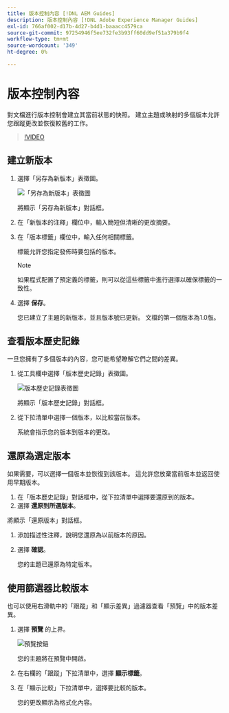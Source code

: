 ```yaml
---
title: 版本控制內容 [!DNL AEM Guides]
description: 版本控制內容 [!DNL Adobe Experience Manager Guides]
exl-id: 766af002-d17b-4d27-b4d1-baaacc4579ca
source-git-commit: 97254946f5ee732fe3b93ff60dd9ef51a379b9f4
workflow-type: tm+mt
source-wordcount: '349'
ht-degree: 0%

---
```


# 版本控制內容

對文檔進行版本控制會建立其當前狀態的快照。 建立主題或映射的多個版本允許您跟蹤更改並恢復較舊的工作。

>[!VIDEO](https://video.tv.adobe.com/v/336724?quality=12&learn=on)

## 建立新版本

1. 選擇「另存為新版本」表徵圖。

   ![「另存為新版本」表徵圖](images/common/save-as-new-version.png)

   將顯示「另存為新版本」對話框。

1. 在「新版本的注釋」欄位中，輸入簡短但清晰的更改摘要。
1. 在「版本標籤」欄位中，輸入任何相關標籤。

   標籤允許您指定發佈時要包括的版本。

   >[!NOTE]
   >
   >如果程式配置了預定義的標籤，則可以從這些標籤中進行選擇以確保標籤的一致性。

1. 選擇 **保存**。

   您已建立了主題的新版本，並且版本號已更新。 文檔的第一個版本為1.0版。

## 查看版本歷史記錄

一旦您擁有了多個版本的內容，您可能希望瞭解它們之間的差異。

1. 從工具欄中選擇「版本歷史記錄」表徵圖。

   ![版本歷史記錄表徵圖](images/lesson-7/version-history.png)

   將顯示「版本歷史記錄」對話框。

1. 從下拉清單中選擇一個版本，以比較當前版本。

   系統會指示您的版本到版本的更改。

## 還原為選定版本

如果需要，可以選擇一個版本並恢復到該版本。 這允許您放棄當前版本並返回使用早期版本。

1. 在「版本歷史記錄」對話框中，從下拉清單中選擇要還原到的版本。
1. 選擇 **還原到所選版本**。

將顯示「還原版本」對話框。

1. 添加描述性注釋，說明您還原為以前版本的原因。
1. 選擇 **確認**。

   您的主題已還原為特定版本。

## 使用篩選器比較版本

也可以使用右滑軌中的「跟蹤」和「顯示差異」過濾器查看「預覽」中的版本差異。

1. 選擇 **預覽** 的上界。

   ![預覽按鈕](images/common/select-preview.png)

   您的主題將在預覽中開啟。

1. 在右欄的「跟蹤」下拉清單中，選擇 **顯示標籤**。
1. 在「顯示比較」下拉清單中，選擇要比較的版本。

   您的更改顯示為格式化內容。
